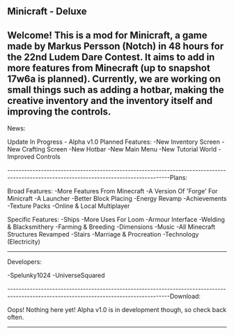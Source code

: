 Minicraft - Deluxe
------------------------------------------------------------------------------------------------------------------------------------------
Welcome! This is a mod for Minicraft, a game made by Markus Persson (Notch) in 48 hours for the 22nd Ludem Dare Contest. It aims to add in more features from Minecraft (up to snapshot 17w6a is planned). Currently, we are working on small things such as adding a hotbar, making the creative inventory and the inventory itself and improving the controls. 
------------------------------------------------------------------------------------------------------------------------------------------
News:

Update In Progress - Alpha v1.0
Planned Features:
-New Inventory Screen
-New Crafting Screen
-New Hotbar
-New Main Menu
-New Tutorial World
-Improved Controls

----------------------------------------------------------------------------------------------------------------------------------------Plans:

Broad Features:
-More Features From Minecraft
-A Version Of 'Forge' For Minicraft
-A Launcher
-Better Block Placing
-Energy Revamp
-Achievements
-Texture Packs
-Online & Local Multiplayer

Specific Features:
-Ships
-More Uses For Loom
-Armour Interface
-Welding & Blacksmithery
-Farming & Breeding
-Dimensions
-Music
-All Minecraft Structures Revamped
-Stairs
-Marriage & Procreation
-Technology (Electricity)

----------------------------------------------------------------------------------------------------------------------------------------
Developers:

-Spelunky1024
-UniverseSquared

----------------------------------------------------------------------------------------------------------------------------------------Download:

Oops! Nothing here yet!
Alpha v1.0 is in development though, so check back often.

----------------------------------------------------------------------------------------------------------------------------------------
